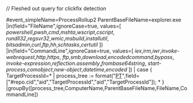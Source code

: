 // Fleshed out query for clickfix detection

#event_simpleName=ProcessRollup2 ParentBaseFileName=explorer.exe
|in(field="FileName",ignoreCase=true, values=[
    *powershell*,*pwsh*,*cmd*,*mshta*,*wscript*,*cscript*,
    *rundll32*,*regsvr32*,*wmic*,*msbuild*,*installutil*,
    *bitsadmin*,*curl*,*ftp*,*hh*,*schtasks*,*certutil*
])
|in(field="CommandLine",ignoreCase=true, values=[
    *iex*,*irm*,*iwr*,*invoke-webrequest*,*http*,*https*,
    *ftp*,*smb*,*download*,*encodedcommand*,*bypass*,
    *invoke-expression*,*reflection.assembly*,*frombase64string*,
    *start-process*,*comobject*,*new-object*,*datetime*,*encoded*
])
| case {
 TargetProcessId=* | process_tree := format("[PT](/graphs/process-explorer/tree?_cid=%s&id=pid:%s:%s&investigate=true&pid=pid:%s:%s)",field=["#repo.cid","aid","TargetProcessId","aid","TargetProcessId"]);
 *
}
|groupBy([process_tree,ComputerName,ParentBaseFileName,FileName,CommandLine])
